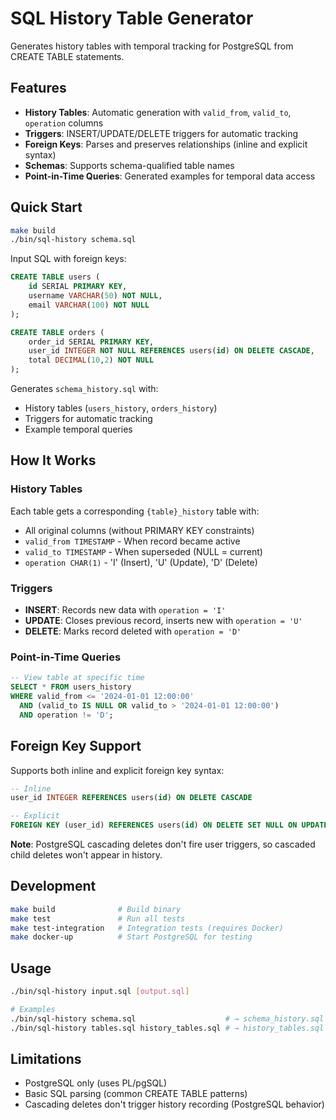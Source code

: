 # SQL History Table Generator

Generates history tables with temporal tracking for PostgreSQL from CREATE TABLE statements.

## Features

- **History Tables**: Automatic generation with `valid_from`, `valid_to`, `operation` columns
- **Triggers**: INSERT/UPDATE/DELETE triggers for automatic tracking
- **Foreign Keys**: Parses and preserves relationships (inline and explicit syntax)
- **Schemas**: Supports schema-qualified table names
- **Point-in-Time Queries**: Generated examples for temporal data access

## Quick Start

```bash
make build
./bin/sql-history schema.sql
```

Input SQL with foreign keys:
```sql
CREATE TABLE users (
    id SERIAL PRIMARY KEY,
    username VARCHAR(50) NOT NULL,
    email VARCHAR(100) NOT NULL
);

CREATE TABLE orders (
    order_id SERIAL PRIMARY KEY,
    user_id INTEGER NOT NULL REFERENCES users(id) ON DELETE CASCADE,
    total DECIMAL(10,2) NOT NULL
);
```

Generates `schema_history.sql` with:
- History tables (`users_history`, `orders_history`) 
- Triggers for automatic tracking
- Example temporal queries

## How It Works

### History Tables
Each table gets a corresponding `{table}_history` table with:
- All original columns (without PRIMARY KEY constraints)
- `valid_from TIMESTAMP` - When record became active
- `valid_to TIMESTAMP` - When superseded (NULL = current)
- `operation CHAR(1)` - 'I' (Insert), 'U' (Update), 'D' (Delete)

### Triggers
- **INSERT**: Records new data with `operation = 'I'`
- **UPDATE**: Closes previous record, inserts new with `operation = 'U'`  
- **DELETE**: Marks record deleted with `operation = 'D'`

### Point-in-Time Queries
```sql
-- View table at specific time
SELECT * FROM users_history 
WHERE valid_from <= '2024-01-01 12:00:00' 
  AND (valid_to IS NULL OR valid_to > '2024-01-01 12:00:00')
  AND operation != 'D';
```

## Foreign Key Support

Supports both inline and explicit foreign key syntax:

```sql
-- Inline
user_id INTEGER REFERENCES users(id) ON DELETE CASCADE

-- Explicit  
FOREIGN KEY (user_id) REFERENCES users(id) ON DELETE SET NULL ON UPDATE CASCADE
```

**Note**: PostgreSQL cascading deletes don't fire user triggers, so cascaded child deletes won't appear in history.

## Development

```bash
make build              # Build binary
make test               # Run all tests
make test-integration   # Integration tests (requires Docker)
make docker-up          # Start PostgreSQL for testing
```

## Usage

```bash
./bin/sql-history input.sql [output.sql]

# Examples
./bin/sql-history schema.sql                    # → schema_history.sql
./bin/sql-history tables.sql history_tables.sql # → history_tables.sql
```

## Limitations

- PostgreSQL only (uses PL/pgSQL)
- Basic SQL parsing (common CREATE TABLE patterns)
- Cascading deletes don't trigger history recording (PostgreSQL behavior)